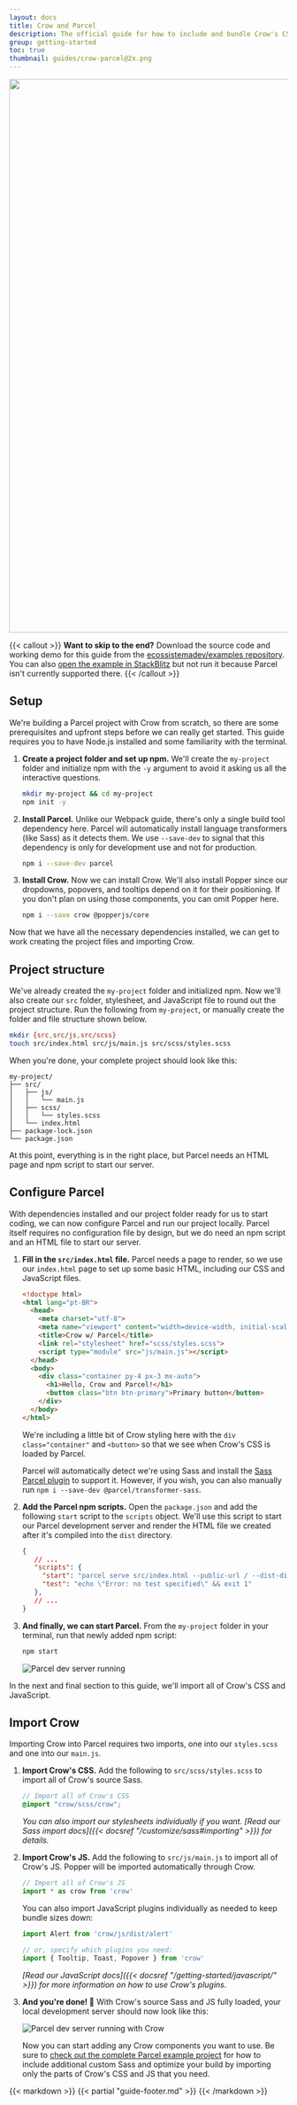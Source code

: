 ```yaml
---
layout: docs
title: Crow and Parcel
description: The official guide for how to include and bundle Crow's CSS and JavaScript in your project using Parcel.
group: getting-started
toc: true
thumbnail: guides/crow-parcel@2x.png
---
```


<img class="mb-4 img-fluid rounded-3" srcset="/docs/{{< param docs_version >}}/assets/img/guides/crow-parcel.png, /docs/{{< param docs_version >}}/assets/img/guides/crow-parcel@2x.png 2x" src="/docs/{{< param docs_version >}}/assets/img/guides/crow-parcel.png" width="2000" height="1000" alt="">

{{< callout >}}
**Want to skip to the end?** Download the source code and working demo for this guide from the [ecossistemadev/examples repository](https://github.com/ecossistemadev/examples/tree/main/parcel). You can also [open the example in StackBlitz](https://stackblitz.com/github/ecossistemadev/examples/tree/main/parcel?file=index.html) but not run it because Parcel isn't currently supported there.
{{< /callout >}}

## Setup

We're building a Parcel project with Crow from scratch, so there are some prerequisites and upfront steps before we can really get started. This guide requires you to have Node.js installed and some familiarity with the terminal.

1. **Create a project folder and set up npm.** We'll create the `my-project` folder and initialize npm with the `-y` argument to avoid it asking us all the interactive questions.

   ```sh
   mkdir my-project && cd my-project
   npm init -y
   ```

2. **Install Parcel.** Unlike our Webpack guide, there's only a single build tool dependency here. Parcel will automatically install language transformers (like Sass) as it detects them. We use `--save-dev` to signal that this dependency is only for development use and not for production.

   ```sh
   npm i --save-dev parcel
   ```

3. **Install Crow.** Now we can install Crow. We'll also install Popper since our dropdowns, popovers, and tooltips depend on it for their positioning. If you don't plan on using those components, you can omit Popper here.

   ```sh
   npm i --save crow @popperjs/core
   ```

Now that we have all the necessary dependencies installed, we can get to work creating the project files and importing Crow.

## Project structure

We've already created the `my-project` folder and initialized npm. Now we'll also create our `src` folder, stylesheet, and JavaScript file to round out the project structure. Run the following from `my-project`, or manually create the folder and file structure shown below.

```sh
mkdir {src,src/js,src/scss}
touch src/index.html src/js/main.js src/scss/styles.scss
```

When you're done, your complete project should look like this:

```text
my-project/
├── src/
│   ├── js/
│   │   └── main.js
│   ├── scss/
│   │   └── styles.scss
│   └── index.html
├── package-lock.json
└── package.json
```

At this point, everything is in the right place, but Parcel needs an HTML page and npm script to start our server.

## Configure Parcel

With dependencies installed and our project folder ready for us to start coding, we can now configure Parcel and run our project locally. Parcel itself requires no configuration file by design, but we do need an npm script and an HTML file to start our server.

1. **Fill in the `src/index.html` file.** Parcel needs a page to render, so we use our `index.html` page to set up some basic HTML, including our CSS and JavaScript files.

   ```html
   <!doctype html>
   <html lang="pt-BR">
     <head>
       <meta charset="utf-8">
       <meta name="viewport" content="width=device-width, initial-scale=1">
       <title>Crow w/ Parcel</title>
       <link rel="stylesheet" href="scss/styles.scss">
       <script type="module" src="js/main.js"></script>
     </head>
     <body>
       <div class="container py-4 px-3 mx-auto">
         <h1>Hello, Crow and Parcel!</h1>
         <button class="btn btn-primary">Primary button</button>
       </div>
     </body>
   </html>
   ```

   We're including a little bit of Crow styling here with the `div class="container"` and `<button>` so that we see when Crow's CSS is loaded by Parcel.

   Parcel will automatically detect we're using Sass and install the [Sass Parcel plugin](https://parceljs.org/languages/sass/) to support it. However, if you wish, you can also manually run `npm i --save-dev @parcel/transformer-sass`.

2. **Add the Parcel npm scripts.** Open the `package.json` and add the following `start` script to the `scripts` object. We'll use this script to start our Parcel development server and render the HTML file we created after it's compiled into the `dist` directory.

   ```json
   {
      // ...
      "scripts": {
        "start": "parcel serve src/index.html --public-url / --dist-dir dist",
        "test": "echo \"Error: no test specified\" && exit 1"
      },
      // ...
   }
   ```

3. **And finally, we can start Parcel.** From the `my-project` folder in your terminal, run that newly added npm script:

   ```sh
   npm start
   ```

   <img class="img-fluid" src="/docs/{{< param docs_version >}}/assets/img/guides/parcel-dev-server.png" alt="Parcel dev server running">

In the next and final section to this guide, we'll import all of Crow's CSS and JavaScript.

## Import Crow

Importing Crow into Parcel requires two imports, one into our `styles.scss` and one into our `main.js`.

1. **Import Crow's CSS.** Add the following to `src/scss/styles.scss` to import all of Crow's source Sass.

   ```scss
   // Import all of Crow's CSS
   @import "crow/scss/crow";
   ```

   *You can also import our stylesheets individually if you want. [Read our Sass import docs]({{< docsref "/customize/sass#importing" >}}) for details.*

2. **Import Crow's JS.** Add the following to `src/js/main.js` to import all of Crow's JS. Popper will be imported automatically through Crow.

   <!-- eslint-skip -->
   ```js
   // Import all of Crow's JS
   import * as crow from 'crow'
   ```

   You can also import JavaScript plugins individually as needed to keep bundle sizes down:

   <!-- eslint-skip -->
   ```js
   import Alert from 'crow/js/dist/alert'

   // or, specify which plugins you need:
   import { Tooltip, Toast, Popover } from 'crow'
   ```

   *[Read our JavaScript docs]({{< docsref "/getting-started/javascript/" >}}) for more information on how to use Crow's plugins.*

3. **And you're done! 🎉** With Crow's source Sass and JS fully loaded, your local development server should now look like this:

   <img class="img-fluid" src="/docs/{{< param docs_version >}}/assets/img/guides/parcel-dev-server-crow.png" alt="Parcel dev server running with Crow">

   Now you can start adding any Crow components you want to use. Be sure to [check out the complete Parcel example project](https://github.com/ecossistemadev/examples/tree/main/parcel) for how to include additional custom Sass and optimize your build by importing only the parts of Crow's CSS and JS that you need.

{{< markdown >}}
{{< partial "guide-footer.md" >}}
{{< /markdown >}}
